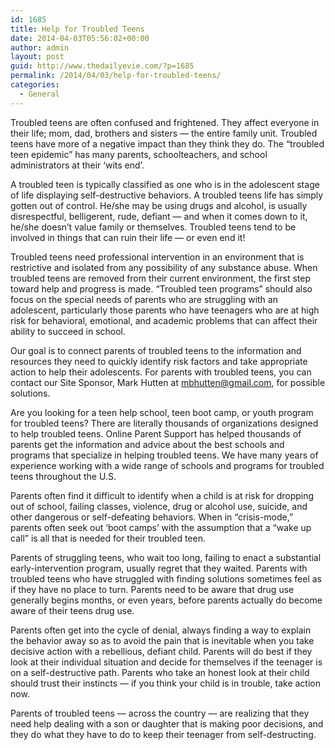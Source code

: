 ```yaml
---
id: 1685
title: Help for Troubled Teens
date: 2014-04-03T05:56:02+00:00
author: admin
layout: post
guid: http://www.thedailyevie.com/?p=1685
permalink: /2014/04/03/help-for-troubled-teens/
categories:
  - General
---
```

Troubled teens are often confused and frightened. They affect everyone in their life; mom, dad, brothers and sisters &#8212; the entire family unit. Troubled teens have more of a negative impact than they think they do. The “troubled teen epidemic” has many parents, schoolteachers, and school administrators at their ‘wits end’.

A troubled teen is typically classified as one who is in the adolescent stage of life displaying self-destructive behaviors. A troubled teens life has simply gotten out of control. He/she may be using drugs and alcohol, is usually disrespectful, belligerent, rude, defiant &#8212; and when it comes down to it, he/she doesn’t value family or themselves. Troubled teens tend to be involved in things that can ruin their life &#8212; or even end it!

Troubled teens need professional intervention in an environment that is restrictive and isolated from any possibility of any substance abuse. When troubled teens are removed from their current environment, the first step toward help and progress is made. “Troubled teen programs” should also focus on the special needs of parents who are struggling with an adolescent, particularly those parents who have teenagers who are at high risk for behavioral, emotional, and academic problems that can affect their ability to succeed in school.

Our goal is to connect parents of troubled teens to the information and resources they need to quickly identify risk factors and take appropriate action to help their adolescents. For parents with troubled teens, you can contact our Site Sponsor, Mark Hutten at mbhutten@gmail.com, for possible solutions.

Are you looking for a teen help school, teen boot camp, or youth program for troubled teens? There are literally thousands of organizations designed to help troubled teens. Online Parent Support has helped thousands of parents get the information and advice about the best schools and programs that specialize in helping troubled teens. We have many years of experience working with a wide range of schools and programs for troubled teens throughout the U.S.

Parents often find it difficult to identify when a child is at risk for dropping out of school, failing classes, violence, drug or alcohol use, suicide, and other dangerous or self-defeating behaviors. When in “crisis-mode,” parents often seek out ‘boot camps’ with the assumption that a &#8220;wake up call&#8221; is all that is needed for their troubled teen.

Parents of struggling teens, who wait too long, failing to enact a substantial early-intervention program, usually regret that they waited. Parents with troubled teens who have struggled with finding solutions sometimes feel as if they have no place to turn. Parents need to be aware that drug use generally begins months, or even years, before parents actually do become aware of their teens drug use.

Parents often get into the cycle of denial, always finding a way to explain the behavior away so as to avoid the pain that is inevitable when you take decisive action with a rebellious, defiant child. Parents will do best if they look at their individual situation and decide for themselves if the teenager is on a self-destructive path. Parents who take an honest look at their child should trust their instincts &#8212; if you think your child is in trouble, take action now.

Parents of troubled teens &#8212; across the country &#8212; are realizing that they need help dealing with a son or daughter that is making poor decisions, and they do what they have to do to keep their teenager from self-destructing.
